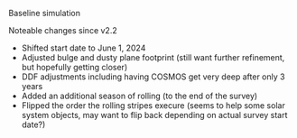 
Baseline simulation


Noteable changes since v2.2

* Shifted start date to June 1, 2024
* Adjusted bulge and dusty plane footprint (still want further refinement, but hopefully getting closer)
* DDF adjustments including having COSMOS get very deep after only 3 years
* Added an additional season of rolling (to the end of the survey) 
* Flipped the order the rolling stripes execure (seems to help some solar system objects, may want to flip back depending on actual survey start date?)

